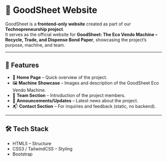# 📄 GoodSheet Website

GoodSheet is a **frontend-only website** created as part of our **Technopreneurship project**.  
It serves as the official website for **GoodSheet: The Eco Vendo Machine – Recycle, Trade, and Dispense Bond Paper**, showcasing the project’s purpose, machine, and team.  

---

## 🚀 Features

- 📌 **Home Page** – Quick overview of the project.  
- 🖼️ **Machine Showcase** – Images and description of the GoodSheet Eco Vendo Machine.  
- 👥 **Team Section** – Introduction of the project members.  
- 📢 **Announcements/Updates** – Latest news about the project.  
- 📬 **Contact Section** – For inquiries and feedback (static, no backend).  

---

## 🛠️ Tech Stack

- HTML5 – Structure  
- CSS3 / TailwindCSS – Styling  
-  Bootstrap

